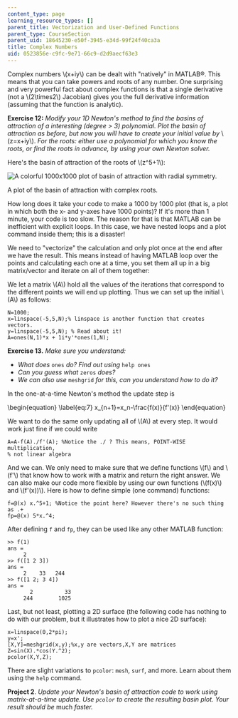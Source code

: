 ```yaml
---
content_type: page
learning_resource_types: []
parent_title: Vectorization and User-Defined Functions
parent_type: CourseSection
parent_uid: 18645230-e50f-3945-e34d-99f24f40ca3a
title: Complex Numbers
uid: 0523856e-c9fc-9e71-66c9-d2d9aecf63e3
---
```


Complex numbers \\(x+iy\\) can be dealt with "natively" in MATLAB®. This means that you can take powers and roots of any number. One surprising and very powerful fact about complex functions is that a single derivative (not a \\(2\\times2\\) Jacobian) gives you the full derivative information (assuming that the function is analytic).

**Exercise 12:** _Modify your 1D Newton's method to find the basins of attraction of a interesting (degree > 3) polynomial. Plot the basin of attraction as before, but now you will have to create your initial value by_ \\(z=x+iy\\). _For the roots: either use a polynomial for which you know the roots, or find the roots in advance, by using your own Newton solver._

Here's the basin of attraction of the roots of \\(z^5+1\\):

![A colorful 1000x1000 plot of basin of attraction with radial symmetry.](/courses/mathematics/18-s997-introduction-to-matlab-programming-fall-2011/vectorization/18-S997f11_unit4_img1.jpg)

A plot of the basin of attraction with complex roots.

How long does it take your code to make a 1000 by 1000 plot (that is, a plot in which both the x- and y-axes have 1000 points)? If it's more than 1 minute, your code is too slow. The reason for that is that MATLAB can be inefficient with explicit loops. In this case, we have nested loops and a plot command inside them; this is a disaster!

We need to "vectorize" the calculation and only plot once at the end after we have the result. This means instead of having MATLAB loop over the points and calculating each one at a time, you set them all up in a big matrix/vector and iterate on all of them together:

We let a matrix \\(A\\) hold all the values of the iterations that correspond to the different points we will end up plotting. Thus we can set up the initial \\(A\\) as follows:

```
N=1000;
x=linspace(-5,5,N);% linspace is another function that creates vectors.
y=linspace(-5,5,N); % Read about it!
A=ones(N,1)*x + 1i*y'*ones(1,N);
```

**Exercise 13.** _Make sure you understand:_

*   _What does_ `ones` _do? Find out using_ `help ones`
*   _Can you guess what_ `zeros` _does?_
*   _We can also use_ `meshgrid` _for this, can you understand how to do it?_

In the one-at-a-time Newton's method the update step is

\\begin{equation} \\label{eq:7} x\_{n+1}=x\_n-\\frac{f(x)}{f'(x)} \\end{equation}

We want to do the same only updating all of \\(A\\) at every step. It would work just fine if we could write

```
A=A-f(A)./f'(A); %Notice the ./ ? This means, POINT-WISE multiplication,
% not linear algebra
```

And we can. We only need to make sure that we define functions \\(f\\) and \\(f'\\) that know how to work with a matrix and return the right answer. We can also make our code more flexible by using our own functions (\\(f(x)\\) and \\(f'(x))\\). Here is how to define simple (one command) functions:

```
f=@(x) x.^5+1; %Notice the point here? However there's no such thing as .+
fp=@(x) 5*x.^4; 
```

After defining `f` and `fp`, they can be used like any other MATLAB function:

```
>> f(1)
ans =
     2
>> f([1 2 3])
ans =
     2    33   244
>> f([1 2; 3 4])
ans =
       2          33
     244        1025
```

Last, but not least, plotting a 2D surface (the following code has nothing to do with our problem, but it illustrates how to plot a nice 2D surface):

```
x=linspace(0,2*pi);
y=x';
[X,Y]=meshgrid(x,y);%x,y are vectors,X,Y are matrices
Z=sin(X).*cos(Y.^2);
pcolor(X,Y,Z);
```

There are slight variations to `pcolor`: `mesh`, `surf`, and more. Learn about them using the `help` command.

**Project 2**. _Update your Newton's basin of attraction code to work using matrix-at-a-time update. Use `pcolor` to create the resulting basin plot. Your result should be_ much _faster._